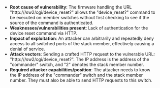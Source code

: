 - **Root cause of vulnerability**: The firmware handling the URL "http://<IP ADDRESS>/sw2/cgi/device_reset?" allows the "device_reset?" command to be executed on member switches without first checking to see if the source of the command is authenticated.
- **Weaknesses/vulnerabilities present**: Lack of authentication for the device reset command via HTTP.
- **Impact of exploitation**: An attacker can arbitrarily and repeatedly deny access to all switched ports of the stack member, effectively causing a denial of service.
- **Attack vectors**: Sending a crafted HTTP request to the vulnerable URL: "http://<IP ADDRESS>/sw2/cgi/device_reset?". The IP address is the address of the "commander" switch, and "2" denotes the stack member number.
- **Required attacker capabilities/position**: The attacker needs to know the IP address of the "commander" switch and the stack member number. They must also be able to send HTTP requests to this switch.